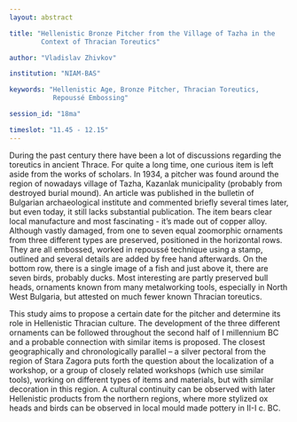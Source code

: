 ```yaml
---
layout: abstract

title: "Hellenistic Bronze Pitcher from the Village of Tazha in the
        Context of Thracian Toreutics"

author: "Vladislav Zhivkov"

institution: "NIAM-BAS"

keywords: "Hellenistic Age, Bronze Pitcher, Thracian Toreutics,
           Repoussé Embossing"

session_id: "18ma"

timeslot: "11.45 - 12.15"
---
```


During the past century there have been a lot of discussions regarding
the toreutics in ancient Thrace. For quite a long time, one curious
item is left aside from the works of scholars. In 1934, a pitcher was
found around the region of nowadays village of Tazha, Kazanlak
municipality (probably from destroyed burial mound). An article was
published in the bulletin of Bulgarian archaeological institute and
commented briefly several times later, but even today, it still lacks
substantial publication. The item bears clear local manufacture and
most fascinating - it’s made out of copper alloy. Although vastly
damaged, from one to seven equal zoomorphic ornaments from three
different types are preserved, positioned in the horizontal rows. They
are all embossed, worked in repoussé technique using a stamp, outlined
and several details are added by free hand afterwards. On the bottom
row, there is a single image of a fish and just above it, there are
seven birds, probably ducks. Most interesting are partly preserved
bull heads, ornaments known from many metalworking tools, especially
in North West Bulgaria, but attested on much fewer known Thracian
toreutics.

This study aims to propose a certain date for the pitcher and
determine its role in Hellenistic Thracian culture. The development of
the three different ornaments can be followed throughout the second
half of I millennium BC and a probable connection with similar items
is proposed. The closest geographically and chronologically parallel –
a silver pectoral from the region of Stara Zagora puts forth the
question about the localization of a workshop, or a group of closely
related workshops (which use similar tools), working on different
types of items and materials, but with similar decoration in this
region. A cultural continuity can be observed with later Hellenistic
products from the northern regions, where more stylized ox heads and
birds can be observed in local mould made pottery in II-I c. BC.

